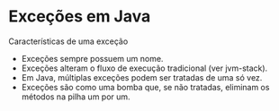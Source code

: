 # Exceções em Java

Características de uma exceção

- Exceções sempre possuem um nome.
- Exceções alteram o fluxo de execução tradicional (ver jvm-stack).
- Em Java, múltiplas exceções podem ser tratadas de uma só vez.
- Exceções são como uma bomba que, se não tratadas, eliminam os métodos na pilha um por um. 